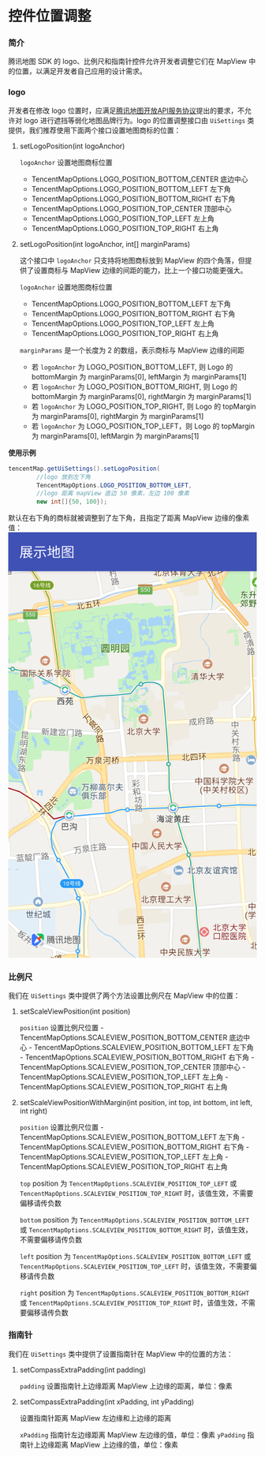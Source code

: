 # 控件位置调整

### 简介

腾讯地图 SDK 的 logo、比例尺和指南针控件允许开发者调整它们在 MapView 中的位置，以满足开发者自己应用的设计需求。

### logo

开发者在修改 logo 位置时，应满足[腾讯地图开放API服务协议](https://lbs.qq.com/terms.html)提出的要求，不允许对 logo 进行遮挡等弱化地图品牌行为。logo 的位置调整接口由 `UiSettings` 类提供，我们推荐使用下面两个接口设置地图商标的位置：

1. setLogoPosition(int logoAnchor) 

   `logoAnchor` 设置地图商标位置
   - TencentMapOptions.LOGO_POSITION_BOTTOM_CENTER 底边中心
   - TencentMapOptions.LOGO_POSITION_BOTTOM_LEFT 左下角
   - TencentMapOptions.LOGO_POSITION_BOTTOM_RIGHT 右下角
   - TencentMapOptions.LOGO_POSITION_TOP_CENTER 顶部中心
   - TencentMapOptions.LOGO_POSITION_TOP_LEFT 左上角
   - TencentMapOptions.LOGO_POSITION_TOP_RIGHT 右上角

2. setLogoPosition(int logoAnchor, int[] marginParams)

   这个接口中 `logoAnchor` 只支持将地图商标放到 MapView 的四个角落，但提供了设置商标与 MapView 边缘的间距的能力，比上一个接口功能更强大。

   `logoAnchor` 设置地图商标位置
   - TencentMapOptions.LOGO_POSITION_BOTTOM_LEFT 左下角
   - TencentMapOptions.LOGO_POSITION_BOTTOM_RIGHT 右下角
   - TencentMapOptions.LOGO_POSITION_TOP_LEFT 左上角
   - TencentMapOptions.LOGO_POSITION_TOP_RIGHT 右上角

   `marginParams` 是一个长度为 2 的数组，表示商标与 MapView 边缘的间距
    - 若 `logoAnchor` 为 LOGO_POSITION_BOTTOM_LEFT, 则 Logo 的 bottomMargin 为 marginParams[0], leftMargin 为 marginParams[1]
    - 若 `logoAnchor` 为 LOGO_POSITION_BOTTOM_RIGHT, 则 Logo 的 bottomMargin 为 marginParams[0], rightMargin 为 marginParams[1]
    - 若 `logoAnchor` 为 LOGO_POSITION_TOP_RIGHT, 则 Logo 的 topMargin 为 marginParams[0], rightMargin 为 marginParams[1]
    - 若 `logoAnchor` 为 LOGO_POSITION_TOP_LEFT，则 Logo 的 topMargin 为 marginParams[0], leftMargin 为 marginParams[1]

__使用示例__

```java
tencentMap.getUiSettings().setLogoPosition(
        //logo 放到左下角
        TencentMapOptions.LOGO_POSITION_BOTTOM_LEFT,
        //logo 距离 mapView 底边 50 像素，左边 100 像素
        new int[]{50, 100});
```

默认在右下角的商标就被调整到了左下角，且指定了距离 MapView 边缘的像素值：
![左下角图标](../images/widget/logo_left_bottom.png)

### 比例尺

我们在 `UiSettings` 类中提供了两个方法设置比例尺在 MapView 中的位置：

1. setScaleViewPosition(int position)

   `position` 设置比例尺位置
       - TencentMapOptions.SCALEVIEW_POSITION_BOTTOM_CENTER 底边中心
       - TencentMapOptions.SCALEVIEW_POSITION_BOTTOM_LEFT 左下角
       - TencentMapOptions.SCALEVIEW_POSITION_BOTTOM_RIGHT 右下角
       - TencentMapOptions.SCALEVIEW_POSITION_TOP_CENTER 顶部中心
       - TencentMapOptions.SCALEVIEW_POSITION_TOP_LEFT 左上角
       - TencentMapOptions.SCALEVIEW_POSITION_TOP_RIGHT 右上角

2. setScaleViewPositionWithMargin(int position, int top, int bottom, int left, int right)
   
   `position` 设置比例尺位置
       - TencentMapOptions.SCALEVIEW_POSITION_BOTTOM_LEFT 左下角
       - TencentMapOptions.SCALEVIEW_POSITION_BOTTOM_RIGHT 右下角
       - TencentMapOptions.SCALEVIEW_POSITION_TOP_LEFT 左上角
       - TencentMapOptions.SCALEVIEW_POSITION_TOP_RIGHT 右上角

    `top` position 为 `TencentMapOptions.SCALEVIEW_POSITION_TOP_LEFT` 或 `TencentMapOptions.SCALEVIEW_POSITION_TOP_RIGHT` 时，该值生效，不需要偏移请传负数

    `bottom` position 为 `TencentMapOptions.SCALEVIEW_POSITION_BOTTOM_LEFT` 或 `TencentMapOptions.SCALEVIEW_POSITION_BOTTOM_RIGHT` 时，该值生效，不需要偏移请传负数

    `left` position 为 `TencentMapOptions.SCALEVIEW_POSITION_BOTTOM_LEFT` 或 `TencentMapOptions.SCALEVIEW_POSITION_TOP_LEFT` 时，该值生效，不需要偏移请传负数

    `right` position 为 `TencentMapOptions.SCALEVIEW_POSITION_BOTTOM_RIGHT` 或 `TencentMapOptions.SCALEVIEW_POSITION_TOP_RIGHT` 时，该值生效，不需要偏移请传负数

### 指南针

我们在 `UiSettings` 类中提供了设置指南针在 MapView 中的位置的方法：

1. setCompassExtraPadding(int padding)
   
   `padding` 设置指南针上边缘距离 MapView 上边缘的距离，单位：像素

2. setCompassExtraPadding(int xPadding, int yPadding)

   设置指南针距离 MapView 左边缘和上边缘的距离

   `xPadding` 指南针左边缘距离 MapView 左边缘的值，单位：像素
   `yPadding` 指南针上边缘距离 MapView 上边缘的值，单位：像素
